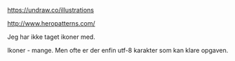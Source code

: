 

https://undraw.co/illustrations

http://www.heropatterns.com/


Jeg har ikke taget  ikoner med.

Ikoner - mange. Men ofte er der enfin utf-8 karakter som kan klare opgaven.
